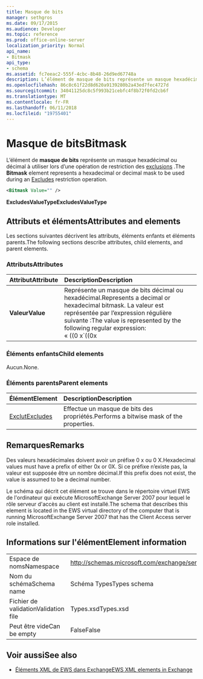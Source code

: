 ```yaml
---
title: Masque de bits
manager: sethgros
ms.date: 09/17/2015
ms.audience: Developer
ms.topic: reference
ms.prod: office-online-server
localization_priority: Normal
api_name:
- Bitmask
api_type:
- schema
ms.assetid: fc7eeac2-555f-4cbc-8b48-26d9ed67748a
description: L’élément de masque de bits représente un masque hexadécimal ou décimal à utiliser lors d’une opération de restriction des exclusions.
ms.openlocfilehash: 86c8c61f22d8d620a9139280b2a43ed7fec4727d
ms.sourcegitcommit: 34041125dc8c5f993b21cebfc4f8b72f0fd2cb6f
ms.translationtype: MT
ms.contentlocale: fr-FR
ms.lasthandoff: 06/11/2018
ms.locfileid: "19755401"
---
```

# <a name="bitmask"></a><span data-ttu-id="8fd14-103">Masque de bits</span><span class="sxs-lookup"><span data-stu-id="8fd14-103">Bitmask</span></span>

<span data-ttu-id="8fd14-104">L’élément de **masque de bits** représente un masque hexadécimal ou décimal à utiliser lors d’une opération de restriction des [exclusions](excludes.md) .</span><span class="sxs-lookup"><span data-stu-id="8fd14-104">The **Bitmask** element represents a hexadecimal or decimal mask to be used during an [Excludes](excludes.md) restriction operation.</span></span> 
  
```xml
<Bitmask Value="" />
```

<span data-ttu-id="8fd14-105">**ExcludesValueType**</span><span class="sxs-lookup"><span data-stu-id="8fd14-105">**ExcludesValueType**</span></span>

## <a name="attributes-and-elements"></a><span data-ttu-id="8fd14-106">Attributs et éléments</span><span class="sxs-lookup"><span data-stu-id="8fd14-106">Attributes and elements</span></span>

<span data-ttu-id="8fd14-107">Les sections suivantes décrivent les attributs, éléments enfants et éléments parents.</span><span class="sxs-lookup"><span data-stu-id="8fd14-107">The following sections describe attributes, child elements, and parent elements.</span></span>
  
### <a name="attributes"></a><span data-ttu-id="8fd14-108">Attributs</span><span class="sxs-lookup"><span data-stu-id="8fd14-108">Attributes</span></span>

|<span data-ttu-id="8fd14-109">**Attribut**</span><span class="sxs-lookup"><span data-stu-id="8fd14-109">**Attribute**</span></span>|<span data-ttu-id="8fd14-110">**Description**</span><span class="sxs-lookup"><span data-stu-id="8fd14-110">**Description**</span></span>|
|:-----|:-----|
|<span data-ttu-id="8fd14-111">**Valeur**</span><span class="sxs-lookup"><span data-stu-id="8fd14-111">**Value**</span></span> | <span data-ttu-id="8fd14-112">Représente un masque de bits décimal ou hexadécimal.</span><span class="sxs-lookup"><span data-stu-id="8fd14-112">Represents a decimal or hexadecimal bitmask.</span></span> <span data-ttu-id="8fd14-113">La valeur est représentée par l’expression régulière suivante :</span><span class="sxs-lookup"><span data-stu-id="8fd14-113">The value is represented by the following regular expression:</span></span><br/><span data-ttu-id="8fd14-114">« ((0 x</span><span class="sxs-lookup"><span data-stu-id="8fd14-114">\`((0x</span></span>|<span data-ttu-id="8fd14-115">0X)[0-9A-FA-f]\*)</span><span class="sxs-lookup"><span data-stu-id="8fd14-115">0X)[0-9A-Fa-f]\*)</span></span>|<span data-ttu-id="8fd14-116">([0-9] \*) ».</span><span class="sxs-lookup"><span data-stu-id="8fd14-116">([0-9]\*)\`.</span></span><br/><br/><span data-ttu-id="8fd14-117">Voici des exemples de valeurs hexadécimales pour cet attribut :</span><span class="sxs-lookup"><span data-stu-id="8fd14-117">The following are examples of hexadecimal values for this attribute:</span></span><br/><span data-ttu-id="8fd14-118">-0x12AF</span><span class="sxs-lookup"><span data-stu-id="8fd14-118">- 0x12AF</span></span><br/><span data-ttu-id="8fd14-119">-0X334AE</span><span class="sxs-lookup"><span data-stu-id="8fd14-119">- 0X334AE</span></span><br/><br/><span data-ttu-id="8fd14-120">Voici des exemples de valeurs décimales de cet attribut :</span><span class="sxs-lookup"><span data-stu-id="8fd14-120">The following are examples of decimal values for this attribute:</span></span><br/><span data-ttu-id="8fd14-121">-10</span><span class="sxs-lookup"><span data-stu-id="8fd14-121">- 10</span></span><br/><span data-ttu-id="8fd14-122">-255</span><span class="sxs-lookup"><span data-stu-id="8fd14-122">- 255</span></span><br/><span data-ttu-id="8fd14-123">-4562</span><span class="sxs-lookup"><span data-stu-id="8fd14-123">- 4562</span></span> |
   
### <a name="child-elements"></a><span data-ttu-id="8fd14-124">Éléments enfants</span><span class="sxs-lookup"><span data-stu-id="8fd14-124">Child elements</span></span>

<span data-ttu-id="8fd14-125">Aucun.</span><span class="sxs-lookup"><span data-stu-id="8fd14-125">None.</span></span>
  
### <a name="parent-elements"></a><span data-ttu-id="8fd14-126">Éléments parents</span><span class="sxs-lookup"><span data-stu-id="8fd14-126">Parent elements</span></span>

|<span data-ttu-id="8fd14-127">**Élément**</span><span class="sxs-lookup"><span data-stu-id="8fd14-127">**Element**</span></span>|<span data-ttu-id="8fd14-128">**Description**</span><span class="sxs-lookup"><span data-stu-id="8fd14-128">**Description**</span></span>|
|:-----|:-----|
|[<span data-ttu-id="8fd14-129">Exclut</span><span class="sxs-lookup"><span data-stu-id="8fd14-129">Excludes</span></span>](excludes.md) <br/> |<span data-ttu-id="8fd14-130">Effectue un masque de bits des propriétés.</span><span class="sxs-lookup"><span data-stu-id="8fd14-130">Performs a bitwise mask of the properties.</span></span>  <br/> |
   
## <a name="remarks"></a><span data-ttu-id="8fd14-131">Remarques</span><span class="sxs-lookup"><span data-stu-id="8fd14-131">Remarks</span></span>

<span data-ttu-id="8fd14-132">Des valeurs hexadécimales doivent avoir un préfixe 0 x ou 0 X.</span><span class="sxs-lookup"><span data-stu-id="8fd14-132">Hexadecimal values must have a prefix of either 0x or 0X.</span></span> <span data-ttu-id="8fd14-133">Si ce préfixe n’existe pas, la valeur est supposée être un nombre décimal.</span><span class="sxs-lookup"><span data-stu-id="8fd14-133">If this prefix does not exist, the value is assumed to be a decimal number.</span></span>
  
<span data-ttu-id="8fd14-134">Le schéma qui décrit cet élément se trouve dans le répertoire virtuel EWS de l'ordinateur qui exécute MicrosoftExchange Server 2007 pour lequel le rôle serveur d'accès au client est installé.</span><span class="sxs-lookup"><span data-stu-id="8fd14-134">The schema that describes this element is located in the EWS virtual directory of the computer that is running MicrosoftExchange Server 2007 that has the Client Access server role installed.</span></span>
  
## <a name="element-information"></a><span data-ttu-id="8fd14-135">Informations sur l'élément</span><span class="sxs-lookup"><span data-stu-id="8fd14-135">Element information</span></span>

|||
|:-----|:-----|
|<span data-ttu-id="8fd14-136">Espace de noms</span><span class="sxs-lookup"><span data-stu-id="8fd14-136">Namespace</span></span>  <br/> |http://schemas.microsoft.com/exchange/services/2006/types  <br/> |
|<span data-ttu-id="8fd14-137">Nom du schéma</span><span class="sxs-lookup"><span data-stu-id="8fd14-137">Schema name</span></span>  <br/> |<span data-ttu-id="8fd14-138">Schéma Types</span><span class="sxs-lookup"><span data-stu-id="8fd14-138">Types schema</span></span>  <br/> |
|<span data-ttu-id="8fd14-139">Fichier de validation</span><span class="sxs-lookup"><span data-stu-id="8fd14-139">Validation file</span></span>  <br/> |<span data-ttu-id="8fd14-140">Types.xsd</span><span class="sxs-lookup"><span data-stu-id="8fd14-140">Types.xsd</span></span>  <br/> |
|<span data-ttu-id="8fd14-141">Peut être vide</span><span class="sxs-lookup"><span data-stu-id="8fd14-141">Can be empty</span></span>  <br/> |<span data-ttu-id="8fd14-142">False</span><span class="sxs-lookup"><span data-stu-id="8fd14-142">False</span></span>  <br/> |
   
## <a name="see-also"></a><span data-ttu-id="8fd14-143">Voir aussi</span><span class="sxs-lookup"><span data-stu-id="8fd14-143">See also</span></span>

- [<span data-ttu-id="8fd14-144">Éléments XML de EWS dans Exchange</span><span class="sxs-lookup"><span data-stu-id="8fd14-144">EWS XML elements in Exchange</span></span>](ews-xml-elements-in-exchange.md)

